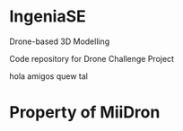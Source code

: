 # IngeniaSE
Drone-based 3D Modelling

Code repository for Drone Challenge Project

hola amigos quew tal


# Property of MiiDron

